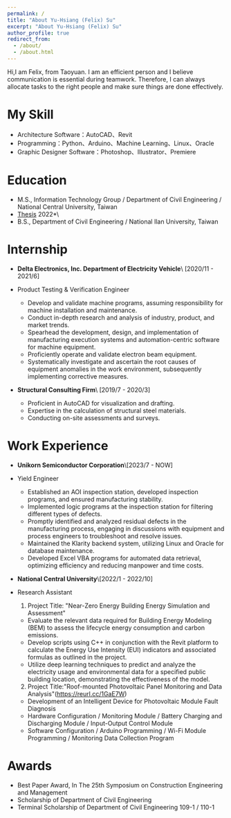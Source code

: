```yaml
---
permalink: /
title: "About Yu-Hsiang (Felix) Su"
excerpt: "About Yu-Hsiang (Felix) Su"
author_profile: true
redirect_from: 
  - /about/
  - /about.html
---
```

Hi,I am Felix, from Taoyuan. 
I am an efficient person and I believe communication is essential during teamwork. Therefore, I can always allocate tasks to the right people and make sure things are done effectively.

My Skill
======
* Architecture Software：AutoCAD、Revit
* Programming：Python、Arduino、Machine Learning、Linux、Oracle 
* Graphic Designer Software：Photoshop、Illustrator、Premiere

Education
======
* M.S., Information Technology Group / Department of Civil Engineering / National Central University, Taiwan
* [Thesis](https://hdl.handle.net/11296/w42vdm) 2022*\\
* B.S., Department of Civil Engineering / National Ilan University, Taiwan


Internship
======
* **Delta Electronics, Inc. Department of Electricity Vehicle**\\ [2020/11 - 2021/6]
* Product Testing & Verification Engineer
  * Develop and validate machine programs, assuming responsibility for machine installation and maintenance.
  * Conduct in-depth research and analysis of industry, product, and market trends.
  * Spearhead the development, design, and implementation of manufacturing execution systems and automation-centric software for machine equipment.
  * Proficiently operate and validate electron beam equipment.
  * Systematically investigate and ascertain the root causes of equipment anomalies in the work environment, subsequently implementing corrective measures.
  
* **Structural Consulting Firm**\\ [2019/7 - 2020/3] 
  * Proficient in AutoCAD for visualization and drafting.
  * Expertise in the calculation of structural steel materials.
  * Conducting on-site assessments and surveys.

Work Experience
======
* **Unikorn Semiconductor Corporation**\\[2023/7 - NOW]
* Yield Engineer
  * Established an AOI inspection station, developed inspection programs, and ensured manufacturing stability.
  * Implemented logic programs at the inspection station for filtering different types of defects.
  * Promptly identified and analyzed residual defects in the manufacturing process, engaging in discussions with equipment and process engineers to troubleshoot and resolve issues.
  * Maintained the Klarity backend system, utilizing Linux and Oracle for database maintenance.
  * Developed Excel VBA programs for automated data retrieval, optimizing efficiency and reducing manpower and time costs.
 
  
* **National Central University**\\[2022/1 - 2022/10] 
* Research Assistant
  1. Project Title: "Near-Zero Energy Building Energy Simulation and Assessment"
    * Evaluate the relevant data required for Building Energy Modeling (BEM) to assess the lifecycle energy consumption and carbon emissions.
    * Develop scripts using C++ in conjunction with the Revit platform to calculate the Energy Use Intensity (EUI) indicators and associated formulas as outlined in the project.
    * Utilize deep learning techniques to predict and analyze the electricity usage and environmental data for a specified public building location, demonstrating the effectiveness of the model.
    
  2. Project Title:"Roof-mounted Photovoltaic Panel Monitoring and Data Analysis"(https://reurl.cc/1GaE7W)
    * Development of an Intelligent Device for Photovoltaic Module Fault Diagnosis
    * Hardware Configuration / Monitoring Module / Battery Charging and Discharging Module / Input-Output Control Module
    * Software Configuration / Arduino Programming / Wi-Fi Module Programming / Monitoring Data Collection Program
   
Awards
======
* Best Paper Award, In The 25th Symposium on Construction Engineering and Management
* Scholarship of Department of Civil Engineering
* Terminal Scholarship of Department of Civil Engineering 109-1 / 110-1






